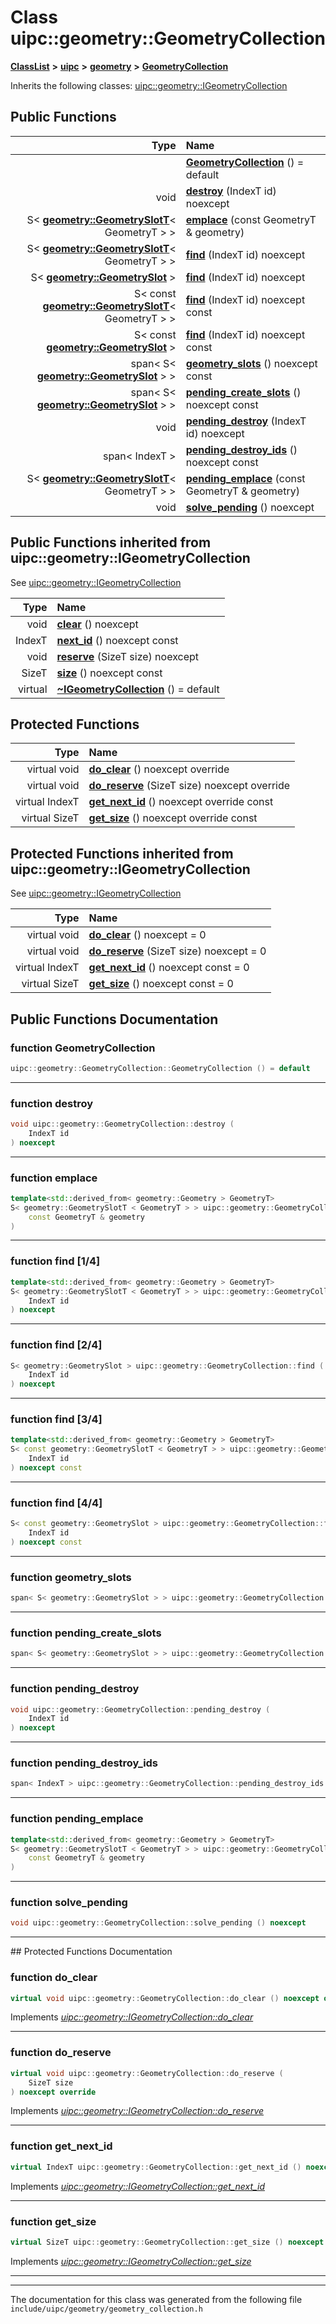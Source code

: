 

# Class uipc::geometry::GeometryCollection



[**ClassList**](annotated.md) **>** [**uipc**](namespaceuipc.md) **>** [**geometry**](namespaceuipc_1_1geometry.md) **>** [**GeometryCollection**](classuipc_1_1geometry_1_1_geometry_collection.md)








Inherits the following classes: [uipc::geometry::IGeometryCollection](classuipc_1_1geometry_1_1_i_geometry_collection.md)






















































## Public Functions

| Type | Name |
| ---: | :--- |
|   | [**GeometryCollection**](#function-geometrycollection) () = default<br> |
|  void | [**destroy**](#function-destroy) (IndexT id) noexcept<br> |
|  S&lt; [**geometry::GeometrySlotT**](classuipc_1_1geometry_1_1_geometry_slot_t.md)&lt; GeometryT &gt; &gt; | [**emplace**](#function-emplace) (const GeometryT & geometry) <br> |
|  S&lt; [**geometry::GeometrySlotT**](classuipc_1_1geometry_1_1_geometry_slot_t.md)&lt; GeometryT &gt; &gt; | [**find**](#function-find-14) (IndexT id) noexcept<br> |
|  S&lt; [**geometry::GeometrySlot**](classuipc_1_1geometry_1_1_geometry_slot.md) &gt; | [**find**](#function-find-24) (IndexT id) noexcept<br> |
|  S&lt; const [**geometry::GeometrySlotT**](classuipc_1_1geometry_1_1_geometry_slot_t.md)&lt; GeometryT &gt; &gt; | [**find**](#function-find-34) (IndexT id) noexcept const<br> |
|  S&lt; const [**geometry::GeometrySlot**](classuipc_1_1geometry_1_1_geometry_slot.md) &gt; | [**find**](#function-find-44) (IndexT id) noexcept const<br> |
|  span&lt; S&lt; [**geometry::GeometrySlot**](classuipc_1_1geometry_1_1_geometry_slot.md) &gt; &gt; | [**geometry\_slots**](#function-geometry_slots) () noexcept const<br> |
|  span&lt; S&lt; [**geometry::GeometrySlot**](classuipc_1_1geometry_1_1_geometry_slot.md) &gt; &gt; | [**pending\_create\_slots**](#function-pending_create_slots) () noexcept const<br> |
|  void | [**pending\_destroy**](#function-pending_destroy) (IndexT id) noexcept<br> |
|  span&lt; IndexT &gt; | [**pending\_destroy\_ids**](#function-pending_destroy_ids) () noexcept const<br> |
|  S&lt; [**geometry::GeometrySlotT**](classuipc_1_1geometry_1_1_geometry_slot_t.md)&lt; GeometryT &gt; &gt; | [**pending\_emplace**](#function-pending_emplace) (const GeometryT & geometry) <br> |
|  void | [**solve\_pending**](#function-solve_pending) () noexcept<br> |


## Public Functions inherited from uipc::geometry::IGeometryCollection

See [uipc::geometry::IGeometryCollection](classuipc_1_1geometry_1_1_i_geometry_collection.md)

| Type | Name |
| ---: | :--- |
|  void | [**clear**](classuipc_1_1geometry_1_1_i_geometry_collection.md#function-clear) () noexcept<br> |
|  IndexT | [**next\_id**](classuipc_1_1geometry_1_1_i_geometry_collection.md#function-next_id) () noexcept const<br> |
|  void | [**reserve**](classuipc_1_1geometry_1_1_i_geometry_collection.md#function-reserve) (SizeT size) noexcept<br> |
|  SizeT | [**size**](classuipc_1_1geometry_1_1_i_geometry_collection.md#function-size) () noexcept const<br> |
| virtual  | [**~IGeometryCollection**](classuipc_1_1geometry_1_1_i_geometry_collection.md#function-igeometrycollection) () = default<br> |














































## Protected Functions

| Type | Name |
| ---: | :--- |
| virtual void | [**do\_clear**](#function-do_clear) () noexcept override<br> |
| virtual void | [**do\_reserve**](#function-do_reserve) (SizeT size) noexcept override<br> |
| virtual IndexT | [**get\_next\_id**](#function-get_next_id) () noexcept override const<br> |
| virtual SizeT | [**get\_size**](#function-get_size) () noexcept override const<br> |


## Protected Functions inherited from uipc::geometry::IGeometryCollection

See [uipc::geometry::IGeometryCollection](classuipc_1_1geometry_1_1_i_geometry_collection.md)

| Type | Name |
| ---: | :--- |
| virtual void | [**do\_clear**](classuipc_1_1geometry_1_1_i_geometry_collection.md#function-do_clear) () noexcept = 0<br> |
| virtual void | [**do\_reserve**](classuipc_1_1geometry_1_1_i_geometry_collection.md#function-do_reserve) (SizeT size) noexcept = 0<br> |
| virtual IndexT | [**get\_next\_id**](classuipc_1_1geometry_1_1_i_geometry_collection.md#function-get_next_id) () noexcept const = 0<br> |
| virtual SizeT | [**get\_size**](classuipc_1_1geometry_1_1_i_geometry_collection.md#function-get_size) () noexcept const = 0<br> |






## Public Functions Documentation




### function GeometryCollection 

```C++
uipc::geometry::GeometryCollection::GeometryCollection () = default
```




<hr>



### function destroy 

```C++
void uipc::geometry::GeometryCollection::destroy (
    IndexT id
) noexcept
```




<hr>



### function emplace 

```C++
template<std::derived_from< geometry::Geometry > GeometryT>
S< geometry::GeometrySlotT < GeometryT > > uipc::geometry::GeometryCollection::emplace (
    const GeometryT & geometry
) 
```




<hr>



### function find [1/4]

```C++
template<std::derived_from< geometry::Geometry > GeometryT>
S< geometry::GeometrySlotT < GeometryT > > uipc::geometry::GeometryCollection::find (
    IndexT id
) noexcept
```




<hr>



### function find [2/4]

```C++
S< geometry::GeometrySlot > uipc::geometry::GeometryCollection::find (
    IndexT id
) noexcept
```




<hr>



### function find [3/4]

```C++
template<std::derived_from< geometry::Geometry > GeometryT>
S< const geometry::GeometrySlotT < GeometryT > > uipc::geometry::GeometryCollection::find (
    IndexT id
) noexcept const
```




<hr>



### function find [4/4]

```C++
S< const geometry::GeometrySlot > uipc::geometry::GeometryCollection::find (
    IndexT id
) noexcept const
```




<hr>



### function geometry\_slots 

```C++
span< S< geometry::GeometrySlot > > uipc::geometry::GeometryCollection::geometry_slots () noexcept const
```




<hr>



### function pending\_create\_slots 

```C++
span< S< geometry::GeometrySlot > > uipc::geometry::GeometryCollection::pending_create_slots () noexcept const
```




<hr>



### function pending\_destroy 

```C++
void uipc::geometry::GeometryCollection::pending_destroy (
    IndexT id
) noexcept
```




<hr>



### function pending\_destroy\_ids 

```C++
span< IndexT > uipc::geometry::GeometryCollection::pending_destroy_ids () noexcept const
```




<hr>



### function pending\_emplace 

```C++
template<std::derived_from< geometry::Geometry > GeometryT>
S< geometry::GeometrySlotT < GeometryT > > uipc::geometry::GeometryCollection::pending_emplace (
    const GeometryT & geometry
) 
```




<hr>



### function solve\_pending 

```C++
void uipc::geometry::GeometryCollection::solve_pending () noexcept
```




<hr>
## Protected Functions Documentation




### function do\_clear 

```C++
virtual void uipc::geometry::GeometryCollection::do_clear () noexcept override
```



Implements [*uipc::geometry::IGeometryCollection::do\_clear*](classuipc_1_1geometry_1_1_i_geometry_collection.md#function-do_clear)


<hr>



### function do\_reserve 

```C++
virtual void uipc::geometry::GeometryCollection::do_reserve (
    SizeT size
) noexcept override
```



Implements [*uipc::geometry::IGeometryCollection::do\_reserve*](classuipc_1_1geometry_1_1_i_geometry_collection.md#function-do_reserve)


<hr>



### function get\_next\_id 

```C++
virtual IndexT uipc::geometry::GeometryCollection::get_next_id () noexcept override const
```



Implements [*uipc::geometry::IGeometryCollection::get\_next\_id*](classuipc_1_1geometry_1_1_i_geometry_collection.md#function-get_next_id)


<hr>



### function get\_size 

```C++
virtual SizeT uipc::geometry::GeometryCollection::get_size () noexcept override const
```



Implements [*uipc::geometry::IGeometryCollection::get\_size*](classuipc_1_1geometry_1_1_i_geometry_collection.md#function-get_size)


<hr>

------------------------------
The documentation for this class was generated from the following file `include/uipc/geometry/geometry_collection.h`

